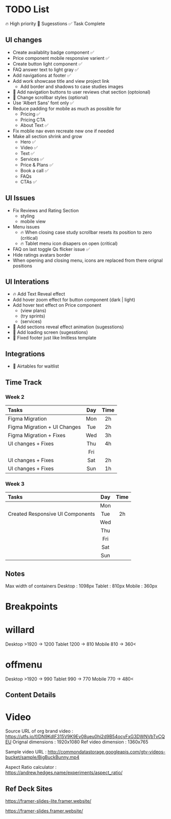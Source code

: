 # TODO List

🔥 High priority
🎨 Sugesstions
✅ Task Complete

## UI changes

-   Create availablity badge component ✅
-   Price component mobile responsive varient ✅
-   Create button light component ✅
-   FAQ answer text to light gray ✅
-   Add navigations at footer ✅
-   Add work showcase title and view project link
    -   Add border and shadows to case studies images
-   🎨 Add navigation buttons to user reviews chat section (optoional)
-   🎨 Change scrollbar styles (optional)
-   Use 'Albert Sans' font only ✅
-   Reduce padding for mobile as much as possible for
    -   Pricing ✅
    -   Pricing CTA
    -   About Text ✅
-   Fix moblie nav even recreate new one if needed
-   Make all section shrink and grow
    -   Hero ✅
    -   Video ✅
    -   Text ✅
    -   Services ✅
    -   Price & Plans ✅
    -   Book a call ✅
    -   FAQs
    -   CTAs ✅

## UI Issues

-   Fix Reviews and Rating Section
    -   styling
    -   mobile view
-   Menu issues
    -   🔥 When closing case study scrollbar resets its position to zero (critical)
    -   🔥 Tablet menu icon disapers on open (critical)
-   FAQ on last toggle Qs flicker issue ✅
-   Hide ratings avatars border
-   When opening and closing menu, icons are replaced from there orignal positions

## UI Interations

-   🔥 Add Text Reveal effect
-   Add hover zoom effect for button component (dark | light)
-   Add hover text effect on Price component
    -   (view plans)
    -   (try sprints)
    -   (services)
-   🎨 Add sections reveal effect animation (sugesstions)
-   🎨 Add loading screen (sugesstions)
-   🎨 Fixed footer just like lmitless template

## Integrations

-   🎨 Airtables for waitlist

## Time Track

### Week 2

| Tasks                        | Day | Time |
| :--------------------------- | :-: | :--: |
| Figma Migration              | Mon |  2h  |
| Figma Migration + UI Changes | Tue |  2h  |
| Figma Migration + Fixes      | Wed |  3h  |
| UI changes + Fixes           | Thu |  4h  |
|                              | Fri |      |
| UI changes + Fixes           | Sat |  2h  |
| UI changes + Fixes           | Sun |  1h  |

### Week 3

| Tasks                            | Day | Time |
| :------------------------------- | :-: | :--: |
|                                  | Mon |      |
| Created Responsive UI Components | Tue |  2h  |
|                                  | Wed |      |
|                                  | Thu |      |
|                                  | Fri |      |
|                                  | Sat |      |
|                                  | Sun |      |

## Notes

Max width of containers
Desktop : 1098px
Tablet : 810px
Mobile : 360px

# Breakpoints

# willard

Desktop >1920 -> 1200
Tablet 1200 -> 810
Mobile 810 -> 360<

# offmenu

Desktop >1920 -> 990
Tablet 990 -> 770
Mobile 770 -> 480<

## Content Details

# Video

Source URL of org brand video : https://utfs.io/f/DN9KdIF315V9K9Ev08ueu0hi2d9B54ocyFxG3DWNVbTvCQEU
Orignal dimensions : 1920x1080
Ref video dimension : 1360x765

Sample video URL : http://commondatastorage.googleapis.com/gtv-videos-bucket/sample/BigBuckBunny.mp4

Aspect Ratio calculator : https://andrew.hedges.name/experiments/aspect_ratio/

## Ref Deck Sites

https://framer-slides-lite.framer.website/

https://framer-slides.framer.website/
